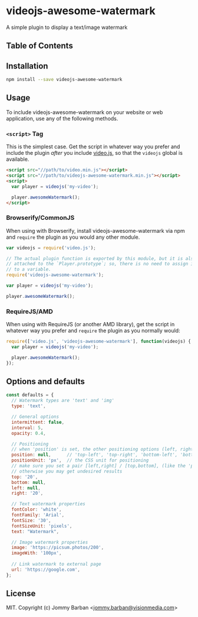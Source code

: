 # videojs-awesome-watermark

A simple plugin to display a text/image watermark

## Table of Contents

<!-- START doctoc -->
<!-- END doctoc -->
## Installation

```sh
npm install --save videojs-awesome-watermark
```

## Usage

To include videojs-awesome-watermark on your website or web application, use any of the following methods.

### `<script>` Tag

This is the simplest case. Get the script in whatever way you prefer and include the plugin _after_ you include [video.js][videojs], so that the `videojs` global is available.

```html
<script src="//path/to/video.min.js"></script>
<script src="//path/to/videojs-awesome-watermark.min.js"></script>
<script>
  var player = videojs('my-video');

  player.awesomeWatermark();
</script>
```

### Browserify/CommonJS

When using with Browserify, install videojs-awesome-watermark via npm and `require` the plugin as you would any other module.

```js
var videojs = require('video.js');

// The actual plugin function is exported by this module, but it is also
// attached to the `Player.prototype`; so, there is no need to assign it
// to a variable.
require('videojs-awesome-watermark');

var player = videojs('my-video');

player.awesomeWatermark();
```

### RequireJS/AMD

When using with RequireJS (or another AMD library), get the script in whatever way you prefer and `require` the plugin as you normally would:

```js
require(['video.js', 'videojs-awesome-watermark'], function(videojs) {
  var player = videojs('my-video');

  player.awesomeWatermark();
});
```

## Options and defaults
```js
const defaults = {
  // Watermark types are 'text' and 'img'
  type: 'text',

  // General options
  intermittent: false,
  interval: 5,
  opacity: 0.4,

  // Positioning
  // when 'position' is set, the other positioning options (left, right, top and bottom) will be ignored
  position: null,      // 'top-left', 'top-right', 'bottom-left', 'bottom-right', 'center' 
  positionUnit: 'px',  // the CSS unit for positioning
  // make sure you set a pair [left,right] / [top,bottom], (like the 'position' option), 
  // otherwise you may get undesired results
  top: '20',
  bottom: null,
  left: null,
  right: '20',

  // Text watermark properties
  fontColor: 'white',
  fontFamily: 'Arial',
  fontSize: '30',
  fontSizeUnit: 'pixels',
  text: "Watermark",

  // Image watermark properties
  image: 'https://picsum.photos/200',
  imageWith: '100px',
  
  // Link watermark to external page
  url: 'https://google.com',
};
```

## License

MIT. Copyright (c) Jommy Barban &lt;jommy.barban@visionmedia.com&gt;


[videojs]: http://videojs.com/
